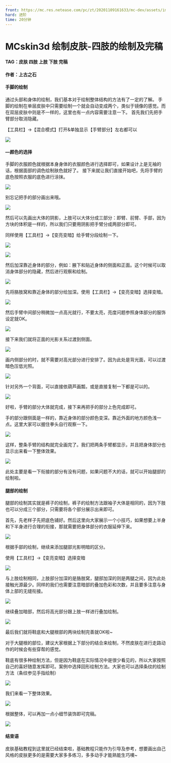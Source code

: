 ```yaml
---
front: https://mc.res.netease.com/pc/zt/20201109161633/mc-dev/assets/img/5_19.c1161836.png
hard: 进阶
time: 20分钟
---
```


# MCskin3d 绘制皮肤-四肢的绘制及完稿



#### TAG：皮肤 四肢 上肢 下肢 完稿



#### 作者：上古之石

#### 手脚的绘制

通过头部和身体的绘制，我们基本对于绘制整体结构的方法有了一定的了解。
手脚的绘制在单层皮肤中只需要绘制一个就会自动变成两个，类似于镜像的感觉。而在双层皮肤中则是不一样的，这里也有一点内容需要注意一下。
首先我们先把手臂部分取消隐藏。

【工具栏】→【混合模式】打开&单独显示【手臂部分】左右都可以

![](./images/5_1.png)

#### —颜色的选择

手脚的衣服颜色就根据本身身体的衣服颜色进行选择即可，如果设计上是无袖的话，根据面部的调色绘制肤色就好了。
接下来就让我们直接开始吧，先将手臂的底色按照衣服的底色进行涂抹。

![](./images/5_2.png)

别忘记把手的部分画出来哦。

![](./images/5_3.png)

然后可以先画出大体的阴影，上肢可以大体分成三部分：即臂、前臂、手部，因为方块的体积是一样的，所以我们只要用阴影把手臂分成两部分即可。

同样使用【工具栏】→【变亮变暗】给手臂分段绘制一下。

![](./images/5_4.png)

![](./images/5_5.png)

然后加深靠近身体的部分，例如：腋下和贴近身体的侧面和正面。这个时候可以取消身体部分的隐藏，然后进行观察和绘制。

![](./images/5_6.png)

先将胳肢窝和靠近身体的部分给加深。使用【工具栏】→【变亮变暗】选择变暗。

![](./images/5_7.png)

然后手臂中间部分稍微加一点高光就行，不要太亮，亮度问题参照身体部分的服饰设定就OK。

![](./images/5_8.png)

接下来我们就将正面的光影关系过渡到侧面。

![](./images/5_9.png)

画内侧部分的时，就不需要对高光部分进行安排了。因为此处是背光面，可以过渡暗色压低光照。

![](./images/5_10.png)

针对另外一个背面，可以直接依葫芦画瓢，或是直接复制一下都是可以的。

![](./images/5_11.png)

好啦，手臂的部分大体就完成，接下来再把手的部分上色完成即可。

手的部分跟侧面是一样的，靠近身体的部分颜色变深。靠近外面的地方颜色浅一点。这里大家可以握住拳头自行观察一下。

![](./images/5_12.png)

这样，整条手臂的结构就完全画完了。我们把两条手臂都显示，并且把身体部分也显示出来看一下整体效果。

![](./images/5_13.png)

此处主要是看一下衔接的部分有没有问题，如果问题不大的话，就可以开始腿部的绘制啦。



#### 腿部的绘制

腿部的绘制其实就是裤子的绘制，裤子的绘制方法跟袖子大体是相同的，因为下肢也可以分成三个部分，只需要将各个部分展示出来即可。

首先，先老样子先把底色铺好。然后这里向大家展示一个小技巧，如果想要上半身和下半身进行合理的衔接，那就需要把身体部分的衣服延伸下来。

![](./images/5_14.png)

根据手部的绘制，继续来添加腿部光影明暗的区分。

使用【工具栏】→【变亮变暗】选择变暗

![](./images/5_15.png)

与上肢绘制相同，上肢部分加深的是胳肢窝，腿部加深的则是两腿之间，因为此处接触光源最少。同样的我们也需要注意暗部的叠加色彩和次数，并且要多注意与身体上部的无缝衔接。

![](./images/5_16.png)

继续叠加暗部，然后将高光部分跟上肢一样进行叠加绘制。

![](./images/5_17.png)

最后我们就将鞋底和大腿根部的两块绘制完善就OK啦~



对于大腿根的部位，建议大家根据上下部分的结合来绘制，不然皮肤在进行走路动作的时候会有些穿帮的感觉。

鞋底有很多种绘制方法，但是因为鞋底在实际情况中是很少看见的，所以大家按照自己的喜好随意发挥即可。案例中选择回形绘制方法。大家也可以选择条纹的绘制方法（条纹参见手指绘制）

![](./images/5_18.png)

我们来看一下整体效果。

![](./images/5_19.png)

根据整体，可以再加一点小细节装饰即可完稿。

![](./images/5_20.png)

#### 结束语

皮肤基础教程到这里就已经结束啦，基础教程只能作为引导及参考，想要画出自己风格的皮肤更多的是需要大家多多练习，多多动手才能熟能生巧噢~